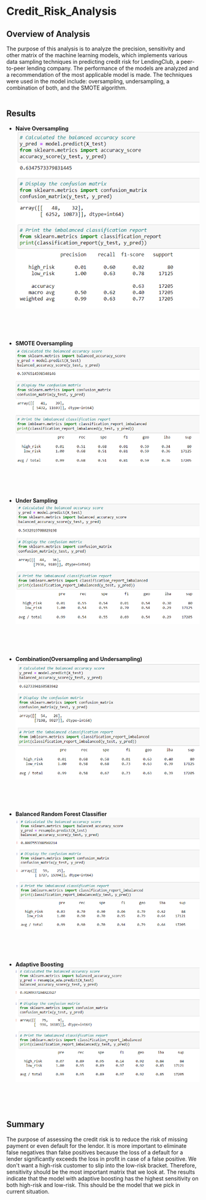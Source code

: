 # Credit_Risk_Analysis
## Overview of Analysis
The purpose of this analysis is to analyze the precision, sensitivity and other matrix of the machine learning models, which implements various data sampling techniques in predicting credit risk for LendingClub, a peer-to-peer lending company. The performance of the models are analyzed and a recommendation of the most applicable model is made. The techniques were used in the model include: oversampling, undersampling, a combination of both, and the SMOTE algorithm.
<br />
<br />

## Results
- **Naive Oversampling**<br />
![alt text](https://github.com/tixie0124/Credit_Risk_Analysis/blob/main/resources/naive_oversampling.PNG)
<br />
<br />
<br />

- **SMOTE Oversampling**
![alt text](https://github.com/tixie0124/Credit_Risk_Analysis/blob/main/resources/SMOTE_oversampling.PNG)
<br />
<br />
<br />

- **Under Sampling**<br />
![alt text](https://github.com/tixie0124/Credit_Risk_Analysis/blob/main/resources/under_sampling.PNG)
<br />
<br />
<br />

- **Combination(Oversampling and Undersampling)**<br />
![alt text](https://github.com/tixie0124/Credit_Risk_Analysis/blob/main/resources/combination.PNG)
<br />
<br />
<br />

- **Balanced Random Forest Classifier**<br />
![alt text](https://github.com/tixie0124/Credit_Risk_Analysis/blob/main/resources/balanced_random_forest_classifier.PNG)
<br />
<br />
<br />

- **Adaptive Boosting**<br />
![alt text](https://github.com/tixie0124/Credit_Risk_Analysis/blob/main/resources/adaboost_classifier.PNG)
<br />
<br />
<br />

## Summary
The purpose of assessing the credit risk is to reduce the risk of missing payment or even default for the lendor. It is more important to eliminate false negatives than false positives because the loss of a default for a lender significantly exceeds the loss in profit in case of a false positive. We don't want a high-risk customer to slip into the low-risk bracket.  Therefore, sensitivity should be the most important matrix that we look at. The results indicate that the model with adaptive boosting has the highest sensitivity on both high-risk and low-risk. This should be the model that we pick in current situation.
